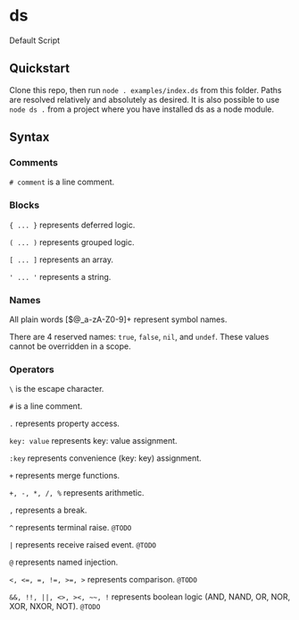 # ds
Default Script

## Quickstart

Clone this repo, then run `node . examples/index.ds` from this folder. Paths are resolved relatively and absolutely as desired. It is also possible to use `node ds .` from a project where you have installed ds as a node module.

## Syntax

### Comments

`# comment` is a line comment.

### Blocks

`{ ... }` represents deferred logic.

`( ... )` represents grouped logic.

`[ ... ]` represents an array.

`' ... '` represents a string.

### Names

All plain words [$@\_a-zA-Z0-9]+ represent symbol names.

There are 4 reserved names: `true`, `false`, `nil`, and `undef`.
These values cannot be overridden in a scope.

### Operators

`\` is the escape character.

`#` is a line comment.

`.` represents property access.

`key: value` represents key: value assignment.

`:key` represents convenience (key: key) assignment.

`+` represents merge functions.

`+, -, *, /, %` represents arithmetic.

`,` represents a break.

`^` represents terminal raise. `@TODO`

`|` represents receive raised event. `@TODO`

`@` represents named injection.

`<, <=, =, !=, >=, >` represents comparison. `@TODO`

`&&, !!, ||, <>, ><, ~~, !` represents boolean logic (AND, NAND, OR, NOR, XOR, NXOR, NOT). `@TODO`
